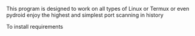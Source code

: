 This program is designed to work on all types of Linux or Termux or even pydroid enjoy the highest and simplest port scanning in history 

To install requirements 

